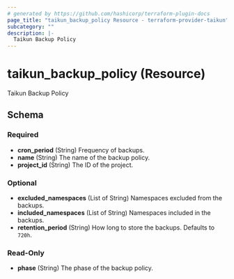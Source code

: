 ```yaml
---
# generated by https://github.com/hashicorp/terraform-plugin-docs
page_title: "taikun_backup_policy Resource - terraform-provider-taikun"
subcategory: ""
description: |-
  Taikun Backup Policy
---
```


# taikun_backup_policy (Resource)

Taikun Backup Policy



<!-- schema generated by tfplugindocs -->
## Schema

### Required

- **cron_period** (String) Frequency of backups.
- **name** (String) The name of the backup policy.
- **project_id** (String) The ID of the project.

### Optional

- **excluded_namespaces** (List of String) Namespaces excluded from the backups.
- **included_namespaces** (List of String) Namespaces included in the backups.
- **retention_period** (String) How long to store the backups. Defaults to `720h`.

### Read-Only

- **phase** (String) The phase of the backup policy.


